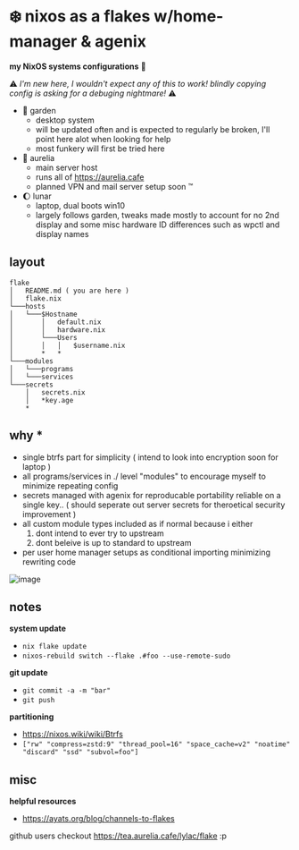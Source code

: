 # :snowflake: nixos as a flakes w/home-manager & agenix
**my NixOS systems configurations** :beginner:

:warning: *I'm new here, I wouldn't expect any of this to work! blindly copying config is asking for a debuging nightmare!* :warning:

- :stars: garden
  - desktop system
  - will be updated often and is expected to regularly be broken, I'll point here alot when looking for help
  - most funkery will first be tried here
- :hibiscus: aurelia
  - main server host
  - runs all of https://aurelia.cafe
  - planned VPN and mail server setup soon :tm:
- :moon: lunar
  - laptop, dual boots win10
  - largely follows garden, tweaks made mostly to account for no 2nd display and some misc hardware ID differences such as wpctl and display names

## layout
```
flake
│   README.md ( you are here )
│   flake.nix
└───hosts
│   └───$Hostname
│       │   default.nix
│       │   hardware.nix
│       └───Users
│       │   │   $username.nix
│       *   *
└───modules
│   └───programs
│   └───services
└───secrets
    │   secrets.nix
    │   *key.age
    *    
```
## why *
- single btrfs part for simplicity ( intend to look into encryption soon for laptop )
- all programs/services in ./ level "modules" to encourage myself to minimize repeating config
- secrets managed with agenix for reproducable portability reliable on a single key.. ( should seperate out server secrets for theroetical security improvement )
- all custom module types included as if normal because i either 
  1. dont intend to ever try to upstream
  2. dont beleive is up to standard to upstream
- per user home manager setups as conditional importing minimizing rewriting code


![image](https://user-images.githubusercontent.com/102007132/220453204-9848276c-bf31-4081-8b62-ea11c950765a.png)

## notes
 **system update**
- `nix flake update`
- `nixos-rebuild switch --flake .#foo --use-remote-sudo`

**git update**
- `git commit -a -m "bar"`
- `git push` 

**partitioning**
- https://nixos.wiki/wiki/Btrfs
- `["rw" "compress=zstd:9" "thread_pool=16" "space_cache=v2" "noatime" "discard" "ssd" "subvol=foo"]`

## misc
**helpful resources**
- https://ayats.org/blog/channels-to-flakes



github users checkout https://tea.aurelia.cafe/lylac/flake :p 